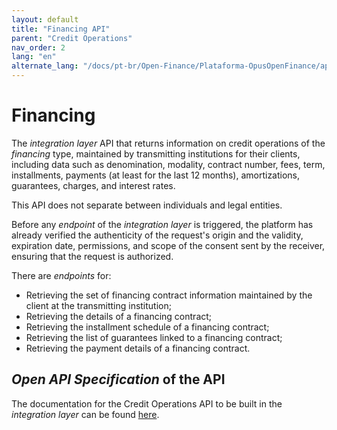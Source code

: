 ```yaml
---
layout: default
title: "Financing API"
parent: "Credit Operations"
nav_order: 2
lang: "en"
alternate_lang: "/docs/pt-br/Open-Finance/Plataforma-OpusOpenFinance/apis/Financiamento/"
---
```


# Financing

The *integration layer* API that returns information on credit operations of the *financing* type, maintained by transmitting institutions for their clients, including data such as denomination, modality, contract number, fees, term, installments, payments (at least for the last 12 months), amortizations, guarantees, charges, and interest rates.

This API does not separate between individuals and legal entities.

Before any *endpoint* of the *integration layer* is triggered, the platform has already verified the authenticity of the request's origin and the validity, expiration date, permissions, and scope of the consent sent by the receiver, ensuring that the request is authorized.

There are *endpoints* for:

- Retrieving the set of financing contract information maintained by the client at the transmitting institution;
- Retrieving the details of a financing contract;
- Retrieving the installment schedule of a financing contract;
- Retrieving the list of guarantees linked to a financing contract;
- Retrieving the payment details of a financing contract.

## *Open API Specification* of the API

The documentation for the Credit Operations API to be built in the *integration layer* can be found [here][API-Financiamento].

[API-Financiamento]: ../../../../swagger-ui/index.html?api=Financiamento
